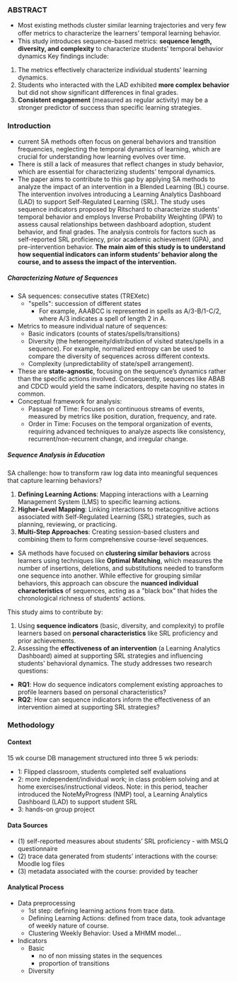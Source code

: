 
### ABSTRACT
- Most existing methods cluster similar learning trajectories  and very few oﬀer metrics to characterize the learners’ temporal learning behavior.
- This study introduces sequence-based metrics: **sequence length, diversity, and complexity** to characterize students' temporal behavior dynamics
Key findings include:
1. The metrics effectively characterize individual students' learning dynamics.
2. Students who interacted with the LAD exhibited **more complex behavior** but did not show significant differences in final grades.
3. **Consistent engagement** (measured as regular activity) may be a stronger predictor of success than specific learning strategies.

### Introduction
- current SA methods often focus on general behaviors and transition frequencies, neglecting the temporal dynamics of learning, which are crucial for understanding how learning evolves over time.
- There is still a lack of measures that reflect changes in study behavior, which are essential for characterizing students' temporal dynamics.
- The paper aims to contribute to this gap by applying SA methods to analyze the impact of an intervention in a Blended Learning (BL) course. The intervention involves introducing a Learning Analytics Dashboard (LAD) to support Self-Regulated Learning (SRL). The study uses sequence indicators proposed by Ritschard to characterize students' temporal behavior and employs Inverse Probability Weighting (IPW) to assess causal relationships between dashboard adoption, student behavior, and final grades. The analysis controls for factors such as self-reported SRL proficiency, prior academic achievement (GPA), and pre-intervention behavior.
**The main aim of this study is to understand how sequential indicators can inform students’ behavior along the course, and to assess the impact of the intervention.**
##### Characterizing Nature of Sequences
- SA sequences: consecutive states (TREXetc)
	- "spells": succession of different states
		- For example, AAABCC is represented in spells as A/3-B/1-C/2, where A/3 indicates a spell of length 2 in A.
- Metrics to measure individual nature of sequences:
	- Basic indicators (counts of states/spells/transitions)
	- Diversity (the heterogeneity/distribution of visited states/spells in a sequence). For example, normalized entropy can be used to compare the diversity of sequences across different contexts.
	- Complexity (unpredictability of state/spell arrangement). 
- These are **state-agnostic**, focusing on the sequence’s dynamics rather than the specific actions involved. Consequently, sequences like ABAB and CDCD would yield the same indicators, despite having no states in common.
- Conceptual framework for analysis:
	- Passage of Time: Focuses on continuous streams of events, measured by metrics like position, duration, frequency, and rate.
	- Order in Time: Focuses on the temporal organization of events, requiring advanced techniques to analyze aspects like consistency, recurrent/non-recurrent change, and irregular change.
##### Sequence Analysis in Education
SA challenge: how to transform raw log data into meaningful sequences that capture learning behaviors?
1. **Defining Learning Actions**: Mapping interactions with a Learning Management System (LMS) to specific learning actions.
2. **Higher-Level Mapping**: Linking interactions to metacognitive actions associated with Self-Regulated Learning (SRL) strategies, such as planning, reviewing, or practicing.
3. **Multi-Step Approaches**: Creating session-based clusters and combining them to form comprehensive course-level sequences.
- SA methods have focused on **clustering similar behaviors** across learners using techniques like **Optimal Matching**, which measures the number of insertions, deletions, and substitutions needed to transform one sequence into another. While effective for grouping similar behaviors, this approach can obscure the **nuanced individual characteristics** of sequences, acting as a "black box" that hides the chronological richness of students' actions.

This study aims to contribute by:
1. Using **sequence indicators** (basic, diversity, and complexity) to profile learners based on **personal characteristics** like SRL proficiency and prior achievements.
2. Assessing the **effectiveness of an intervention** (a Learning Analytics Dashboard) aimed at supporting SRL strategies and influencing students' behavioral dynamics.
The study addresses two research questions:
- **RQ1**: How do sequence indicators complement existing approaches to profile learners based on personal characteristics?
- **RQ2**: How can sequence indicators inform the effectiveness of an intervention aimed at supporting SRL strategies?

### Methodology

#### Context
15 wk course DB management structured into three 5 wk periods:
- 1: Flipped classroom, students completed self evaluations
- 2: more independent/individual work; in class problem solving and at home exercises/instructional videos. Note: in this period, teacher introduced the NoteMyProgress (NMP) tool, a Learning Analytics Dashboard (LAD) to support student SRL 
- 3: hands-on group project
#### Data Sources
- (1) self-reported measures about students’ SRL proficiency - with MSLQ questionnaire
- (2) trace data generated from students’ interactions with the course: Moodle log files
- (3) metadata associated with the course: provided by teacher
#### Analytical Process
- Data preprocessing
	- 1st step: defining learning actions from trace data. 
	- Defining Learning Actions: defined from trace data, took advantage of weekly nature of course.
	- Clustering Weekly Behavior: Used a MHMM model...
- Indicators
	- Basic
		- no of non missing states in the sequences
		- proportion of transitions
	- Diversity





